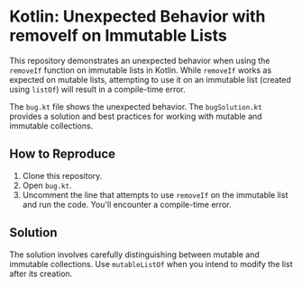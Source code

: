 # Kotlin: Unexpected Behavior with removeIf on Immutable Lists

This repository demonstrates an unexpected behavior when using the `removeIf` function on immutable lists in Kotlin.  While `removeIf` works as expected on mutable lists, attempting to use it on an immutable list (created using `listOf`) will result in a compile-time error.

The `bug.kt` file shows the unexpected behavior. The `bugSolution.kt` provides a solution and best practices for working with mutable and immutable collections.

## How to Reproduce

1. Clone this repository.
2. Open `bug.kt`.
3. Uncomment the line that attempts to use `removeIf` on the immutable list and run the code.  You'll encounter a compile-time error.

## Solution

The solution involves carefully distinguishing between mutable and immutable collections.  Use `mutableListOf` when you intend to modify the list after its creation.